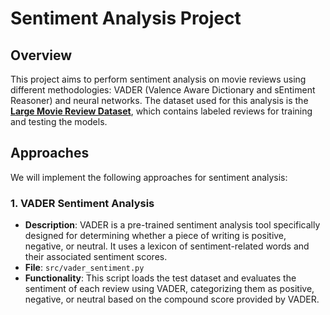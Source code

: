 # Sentiment Analysis Project

## Overview
This project aims to perform sentiment analysis on movie reviews using different methodologies: VADER (Valence Aware Dictionary and sEntiment Reasoner) and neural networks. The dataset used for this analysis is the **[Large Movie Review Dataset](https://ai.stanford.edu/~amaas/data/sentiment/)**, which contains labeled reviews for training and testing the models.

## Approaches
We will implement the following approaches for sentiment analysis:

### 1. VADER Sentiment Analysis
- **Description**: VADER is a pre-trained sentiment analysis tool specifically designed for determining whether a piece of writing is positive, negative, or neutral. It uses a lexicon of sentiment-related words and their associated sentiment scores.
- **File**: `src/vader_sentiment.py`
- **Functionality**: This script loads the test dataset and evaluates the sentiment of each review using VADER, categorizing them as positive, negative, or neutral based on the compound score provided by VADER.